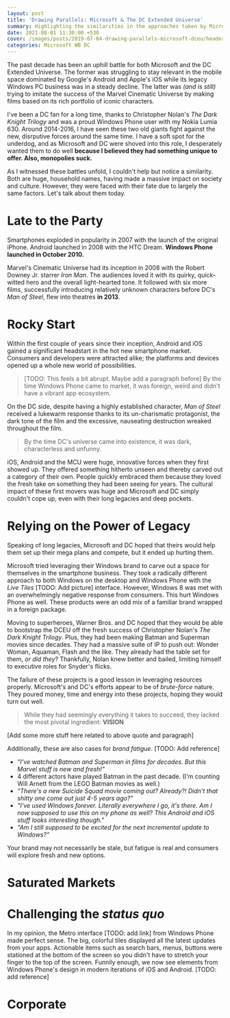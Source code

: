 ```yaml
---
layout: post
title: 'Drawing Parallels: Microsoft & The DC Extended Universe'
summary: Highlighting the similarities in the approaches taken by Microsoft and the DC Extended Universe in becoming relevant again.
date: 2021-08-01 11:30:00 +530
cover: /images/posts/2019-07-04-drawing-parallels-microsoft-dceu/header.jpg
categories: Microsoft WB DC
---
```


The past decade has been an uphill battle for both Microsoft and the DC Extended Universe. The former was struggling to stay relevant in the mobile space dominated by Google's Android and Apple's iOS while its legacy Windows PC business was in a steady decline. The latter was _(and is still)_ trying to imitate the success of the Marvel Cinematic Universe by making films based on its rich portfolio of iconic characters.

I've been a DC fan for a long time, thanks to Christopher Nolan's _The Dark Knight Trilogy_ and was a proud Windows Phone user with my Nokia Lumia 630. Around 2014-2016, I have seen these two old giants fight against the new, disrputive forces around the same time. I have a soft spot for the underdog, and as Microsoft and DC were shoved into this role, I desperately wanted them to do well **because I believed they had something unique to offer. Also, monopolies suck.**

As I witnessed these battles unfold, I couldn't help but notice a similarity. Both are huge, household names, having made a massive impact on society and culture. However, they were faced with their fate due to largely the same factors. Let's talk about them today.

# Late to the Party
Smartphones exploded in popularity in 2007 with the launch of the original iPhone. Android launched in 2008 with the HTC Dream. **Windows Phone launched in October 2010.**

Marvel's Cinematic Universe had its inception in 2008 with the Robert Downey Jr. starrer _Iron Man_. The audiences loved it with its quirky, quick-witted hero and the overall light-hearted tone. It followed with six more films, successfully introducing relatively unknown characters before DC's _Man of Steel_, flew into theatres **in 2013**.

# Rocky Start
Within the first couple of years since their inception, Android and iOS gained a significant headstart in the hot new smartphone market. Consumers and developers were attracted alike; the platforms and devices opened up a whole new world of possibilities.

> [TODO: This feels a bit abrupt. Maybe add a paragraph before] By the time Windows Phone came to market, it was foreign, weird and didn't have a vibrant app ecosystem.

On the DC side, despite having a highly established character, _Man of Steel_ received a lukewarm response thanks to its un-charismatic protagonist, the dark tone of the film and the excessive, nauseating destruction wreaked throughout the film.

> By the time DC's universe came into existence, it was dark, characterless and unfunny.

iOS, Android and the MCU were huge, innovative forces when they first showed up. They offered something hitherto unseen and thereby carved out a category of their own. People quickly embraced them because they loved the fresh take on something they had been seeing for years. The cultural impact of these first movers was huge and Microsoft and DC simply couldn't cope up, even with their long legacies and deep pockets.

# Relying on the Power of Legacy
Speaking of long legacies, Microsoft and DC hoped that theirs would help them set up their mega plans and compete, but it ended up hurting them.

Microsoft tried leveraging their Windows brand to carve out a space for themselves in the smartphone business. They took a radically different approach to both Windows on the desktop and Windows Phone with the _Live Tiles_ [TODO: Add picture] interface. However, Windows 8 was met with an overwhelmingly negative response from consumers. This hurt Windows Phone as well. These products were an odd mix of a familiar brand wrapped in a foreign package.

Moving to superheroes, Warner Bros. and DC hoped that they would be able to bootstrap the DCEU off the fresh success of Christopher Nolan's _The Dark Knight Trilogy_. Plus, they had been making Batman and Superman movies since decades. They had a massive suite of IP to push out: Wonder Woman, Aquaman, Flash and the like. They already had the table set for them, _or did they_? Thankfully, Nolan knew better and bailed, limiting himself to executive roles for Snyder's flicks.

The failure of these projects is a good lesson in leveraging resources properly. Microsoft's and DC's efforts appear to be of _brute-force_ nature. They poured money, time and energy into these projects, hoping they would turn out well.

> While they had seemingly everything it takes to succeed, they lacked the most pivotal ingredient: **VISION**

[Add some more stuff here related to above quote and paragraph]

Additionally, these are also cases for _brand fatigue_. [TODO: Add reference]
- _"I've watched Batman and Superman in films for decades. But this Marvel stuff is new and fresh!"_
- 4 different actors have played Batman in the past decade. (I'm counting Will Arnett from the LEGO Batman movies as well.)
- _"There's a new Suicide Squad movie coming out? Already?! Didn't that shitty one come out just 4-5 years ago?"_
- _"I've used Windows forever. Literally everywhere I go, it's there. Am I now supposed to use this on my phone as well? This Android and iOS stuff looks interesting though."_
- _"Am I still supposed to be excited for the next incremental update to Windows?"_

Your brand may not necessarily be stale, but fatigue is real and consumers will explore fresh and new options.

# Saturated Markets

# Challenging the _status quo_
In my opinion, the Metro interface [TODO: add link] from Windows Phone made perfect sense. The big, colorful tiles displayed all the latest updates from your apps. Actionable items such as search bars, menus, buttons were stationed at the bottom of the screen so you didn't have to stretch your finger to the top of the screen. Funnily enough, we now see elements from Windows Phone's design in modern iterations of iOS and Android. [TODO: add reference]

# Corporate 
